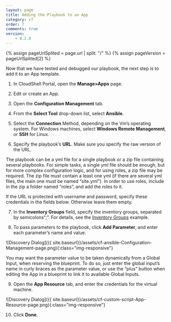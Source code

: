 ```yaml
---
layout: page
title: Adding the Playbook to an App
category: cf
order: 7
comments: true
version:
    - 8.2.0
---
```


{% assign pageUrlSplited = page.url | split: "/" %}
{% assign pageVersion = pageUrlSplited[2] %}

Now that we have tested and debugged our playbook, the next step is to add it to an App template.

1)	In CloudShell Portal, open the **Manage>Apps** page.

2)	Edit or create an App.

3)	Open the **Configuration Management** tab.

4)	From the **Select Tool** drop-down list, select **Ansible**.

5)	Select the **Connection** Method, depending on the Vm’s operating system. For Windows machines, select **Windows Remote Management**, or **SSH** for Linux.

6)	Specify the playbook’s **URL**. Make sure you specify the raw version of the URL.

The playbook can be a yml file for a single playbook or a zip file containing several playbooks. For simple tasks, a single yml file should be enough, but for more complex configuration logic, and for using roles, a zip file may be required. The zip file must contain a least one yml (if there are several yml files, the main one must be named “site.yml”). In order to use roles, include in the zip a folder named “roles”, and add the roles to it.

If the URL is protected with username and password, specify these credentials in the fields below. Otherwise leave them empty.

7)	In the **Inventory Groups** field, specify the inventory groups, separated by semicolons“;”. For details, see the [Inventory Groups]({{site.baseurl}}/configmanagement/{{pageVersion}}/cf-ansible-examples.html#InventoryGroups) example.

8)	To pass parameters to the playbook, click **Add Parameter**, and enter each parameter’s name and value.

![Discovery Dialog]({{ site.baseurl}}/assets/cf-ansible-Configuration-Management-page.png){:class="img-responsive"}

You may want the parameter value to be taken dynamically from a Global Input, when reserving the blueprint. To do so, just enter the global input’s name in curly braces as the parameter value, or use the “plus” button when editing the App in a blueprint to link it to available Global Inputs.
 
9)	Open the **App Resource** tab, and enter the credentials for the virtual machine.
   
![Discovery Dialog]({{ site.baseurl}}/assets/cf-custom-script-App-Resource-page.png){:class="img-responsive"}

10)	Click **Done**.
